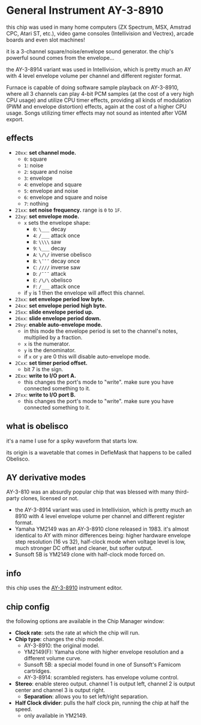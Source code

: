 # General Instrument AY-3-8910

this chip was used in many home computers (ZX Spectrum, MSX, Amstrad CPC, Atari ST, etc.), video game consoles (Intellivision and Vectrex), arcade boards and even slot machines!

it is a 3-channel square/noise/envelope sound generator. the chip's powerful sound comes from the envelope...

the AY-3-8914 variant was used in Intellivision, which is pretty much an AY with 4 level envelope volume per channel and different register format.

Furnace is capable of doing software sample playback on AY-3-8910, where all 3 channels can play 4-bit PCM samples (at the cost of a very high CPU usage) and utilize CPU timer effects, providing all kinds of modulation (PWM and envelope distortion) effects, again at the cost of a higher CPU usage. Songs utilizing timer effects may not sound as intented after VGM export.

## effects

- `20xx`: **set channel mode.**
  - `0`: square
  - `1`: noise
  - `2`: square and noise
  - `3`: envelope
  - `4`: envelope and square
  - `5`: envelope and noise
  - `6`: envelope and square and noise
  - `7`: nothing
- `21xx`: **set noise frequency.** range is `0` to `1F`.
- `22xy`: **set envelope mode.**
  - `x` sets the envelope shape:
    - `0`: `\___` decay
    - `4`: `/___` attack once
    - `8`: `\\\\` saw
    - `9`: `\___` decay
    - `A`: `\/\/` inverse obelisco
    - `B`: `\¯¯¯` decay once
    - `C`: `////` inverse saw
    - `D`: `/¯¯¯` attack
    - `E`: `/\/\` obelisco
    - `F`: `/___` attack once
  - if `y` is 1 then the envelope will affect this channel.
- `23xx`: **set envelope period low byte.**
- `24xx`: **set envelope period high byte.**
- `25xx`: **slide envelope period up.**
- `26xx`: **slide envelope period down.**
- `29xy`: **enable auto-envelope mode.**
  - in this mode the envelope period is set to the channel's notes, multiplied by a fraction.
  - `x` is the numerator.
  - `y` is the denominator.
  - if `x` or `y` are 0 this will disable auto-envelope mode.
- `2Cxx`: **set timer period offset.**
  - bit 7 is the sign.
- `2Exx`: **write to I/O port A.**
  - this changes the port's mode to "write". make sure you have connected something to it.
- `2Fxx`: **write to I/O port B.**
  - this changes the port's mode to "write". make sure you have connected something to it.

## what is obelisco

it's a name I use for a spiky waveform that starts low.

its origin is a wavetable that comes in DefleMask that happens to be called Obelisco.

## AY derivative modes

AY-3-810 was an absurdly popular chip that was blessed with many third-party clones, licensed or not.

- the AY-3-8914 variant was used in Intellivision, which is pretty much an 8910 with 4 level envelope volume per channel and different register format.
- Yamaha YM2149 was an AY-3-8910 clone released in 1983. it's almost identical to AY with minor differences being: higher hardware envelope step resolution (16 vs 32), half-clock mode when voltage level is low, much stronger DC offset and cleaner, but softer output.
- Sunsoft 5B is YM2149 clone with half-clock mode forced on.

## info

this chip uses the [AY-3-8910](../4-instrument/ay8910.md) instrument editor.

## chip config

the following options are available in the Chip Manager window:

- **Clock rate**: sets the rate at which the chip will run.
- **Chip type**: changes the chip model.
  - AY-3-8910: the original model.
  - YM2149(F): Yamaha clone with higher envelope resolution and a different volume curve.
  - Sunsoft 5B: a special model found in one of Sunsoft's Famicom cartridges.
  - AY-3-8914: scrambled registers. has envelope volume control.
- **Stereo**: enable stereo output. channel 1 is output left, channel 2 is output center and channel 3 is output right.
  - **Separation**: allows you to set left/right separation.
- **Half Clock divider**: pulls the half clock pin, running the chip at half the speed.
  - only available in YM2149.
